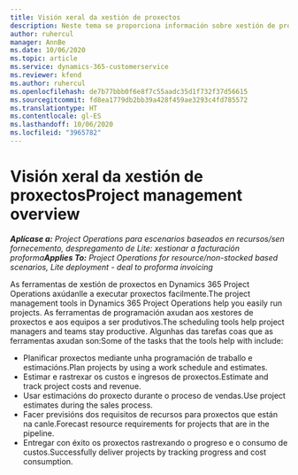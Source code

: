 ```yaml
---
title: Visión xeral da xestión de proxectos
description: Neste tema se proporciona información sobre xestión de proxectos en Dynamics 365 Project Operations.
author: ruhercul
manager: AnnBe
ms.date: 10/06/2020
ms.topic: article
ms.service: dynamics-365-customerservice
ms.reviewer: kfend
ms.author: ruhercul
ms.openlocfilehash: de7b77bbb0f6e8f7c55aadc35d1f732f37d56615
ms.sourcegitcommit: fd8ea1779db2bb39a428f459ae3293c4fd785572
ms.translationtype: HT
ms.contentlocale: gl-ES
ms.lasthandoff: 10/06/2020
ms.locfileid: "3965782"
---
```

# <a name="project-management-overview"></a><span data-ttu-id="077af-103">Visión xeral da xestión de proxectos</span><span class="sxs-lookup"><span data-stu-id="077af-103">Project management overview</span></span>

<span data-ttu-id="077af-104">_**Aplícase a:** Project Operations para escenarios baseados en recursos/sen fornecemento, despregamento de Lite: xestionar a facturación proforma_</span><span class="sxs-lookup"><span data-stu-id="077af-104">_**Applies To:** Project Operations for resource/non-stocked based scenarios, Lite deployment - deal to proforma invoicing_</span></span>

<span data-ttu-id="077af-105">As ferramentas de xestión de proxectos en Dynamics 365 Project Operations axúdanlle a executar proxectos facilmente.</span><span class="sxs-lookup"><span data-stu-id="077af-105">The project management tools in Dynamics 365 Project Operations help you easily run projects.</span></span> <span data-ttu-id="077af-106">As ferramentas de programación axudan aos xestores de proxectos e aos equipos a ser produtivos.</span><span class="sxs-lookup"><span data-stu-id="077af-106">The scheduling tools help project managers and teams stay productive.</span></span> <span data-ttu-id="077af-107">Algunhas das tarefas coas que as ferramentas axudan son:</span><span class="sxs-lookup"><span data-stu-id="077af-107">Some of the tasks that the tools help with include:</span></span>

- <span data-ttu-id="077af-108">Planificar proxectos mediante unha programación de traballo e estimacións.</span><span class="sxs-lookup"><span data-stu-id="077af-108">Plan projects by using a work schedule and estimates.</span></span>
- <span data-ttu-id="077af-109">Estimar e rastrexar os custos e ingresos de proxectos.</span><span class="sxs-lookup"><span data-stu-id="077af-109">Estimate and track project costs and revenue.</span></span>
- <span data-ttu-id="077af-110">Usar estimacións do proxecto durante o proceso de vendas.</span><span class="sxs-lookup"><span data-stu-id="077af-110">Use project estimates during the sales process.</span></span>
- <span data-ttu-id="077af-111">Facer previsións dos requisitos de recursos para proxectos que están na canle.</span><span class="sxs-lookup"><span data-stu-id="077af-111">Forecast resource requirements for projects that are in the pipeline.</span></span>
- <span data-ttu-id="077af-112">Entregar con éxito os proxectos rastrexando o progreso e o consumo de custos.</span><span class="sxs-lookup"><span data-stu-id="077af-112">Successfully deliver projects by tracking progress and cost consumption.</span></span>
